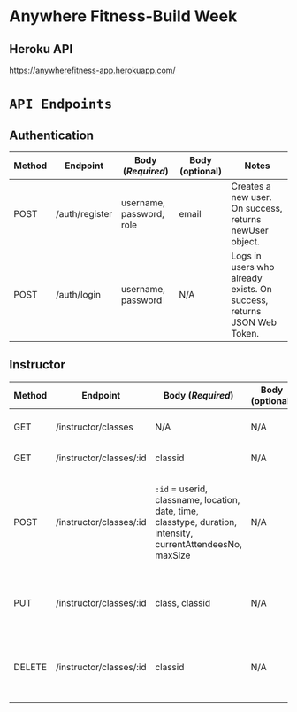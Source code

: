 # Anywhere Fitness-Build Week

## Heroku API

https://anywherefitness-app.herokuapp.com/<br>

# `API Endpoints`

## Authentication

| Method | Endpoint       | Body (_Required_)        | Body (optional) | Notes                                                                 |
| ------ | -------------- | ------------------------ | --------------- | --------------------------------------------------------------------- |
| POST   | /auth/register | username, password, role | email           | Creates a new user. On success, returns newUser object.               |
| POST   | /auth/login    | username, password       | N/A             | Logs in users who already exists. On success, returns JSON Web Token. |

## Instructor

| Method | Endpoint                | Body (_Required_)                                                                            | Body (optional) | Notes                                                                 |
| ------ | ----------------------- | ------------------------                                                                     | --------------- | --------------------------------------------------------------------- |
| GET    | /instructor/classes     | N/A                                                                                          | N/A             | Returns an array of classes.                                          |
| GET    | /instructor/classes/:id | classid                                                                                      | N/A             | Returns a single class.                                               |
| POST   | /instructor/classes/:id | `:id` = userid, classname, location, date, time, classtype, duration, intensity, currentAttendeesNo, maxSize | N/A             | Creates a new class. On success assigns instructor to class and returns newClass object.               |
| PUT    | /instructor/classes/:id | class, classid                                                                               | N/A             | Edits a class. On success returns newClass object.                    |
| DELETE | /instructor/classes/:id | classid                                                                                      | N/A             | Deletes a class. On success returns deletedClass object.             |
